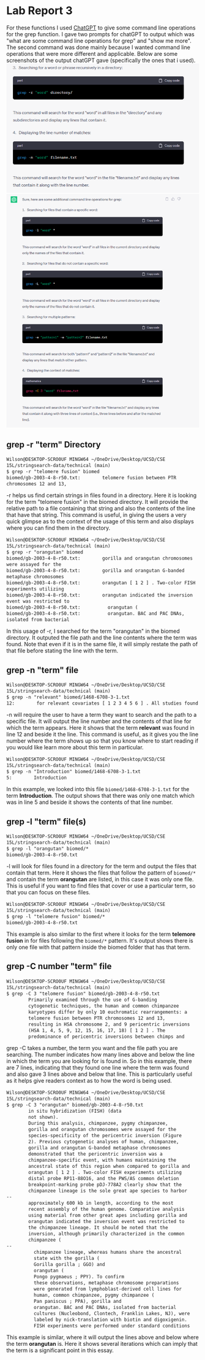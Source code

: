 # Lab Report 3
For these functions I used [ChatGPT](https://chat.openai.com/) to give some command line operations for the grep function. I gave two prompts for chatGPT to output which was "what are some command line operations for grep" and "show me more". The second command was done mainly because I wanted command line operations that were more different and applicable. Below are some screenshots of the output chatGPT gave (specifically the ones  that i used). 
![](gpt1.png) 
![](gpt2.png) 
## grep -r "term" Directory
```
Wilson@DESKTOP-SCRO0UF MINGW64 ~/OneDrive/Desktop/UCSD/CSE 15L/stringsearch-data/technical (main)
$ grep -r "telomere fusion" biomed
biomed/gb-2003-4-8-r50.txt:        telomere fusion between PTR chromosomes 12 and 13,
```
-r helps us find certain strings in files found in a directory. Here it is looking for the term "telomere fusion" in the biomed directory. It will provide the relative path to a file containing that string and also the contents of the line that have that string. This command is useful, in giving the users a very quick glimpse as to the context of the usage of this term and also displays where you can find them in the directory. 

```
Wilson@DESKTOP-SCRO0UF MINGW64 ~/OneDrive/Desktop/UCSD/CSE 15L/stringsearch-data/technical (main)
$ grep -r "orangutan" biomed
biomed/gb-2003-4-8-r50.txt:        gorilla and orangutan chromosomes were assayed for the
biomed/gb-2003-4-8-r50.txt:        gorilla and orangutan G-banded metaphase chromosomes
biomed/gb-2003-4-8-r50.txt:        orangutan [ 1 2 ] . Two-color FISH experiments utilizing
biomed/gb-2003-4-8-r50.txt:        orangutan indicated the inversion event was restricted to
biomed/gb-2003-4-8-r50.txt:          orangutan (
biomed/gb-2003-4-8-r50.txt:          orangutan. BAC and PAC DNAs, isolated from bacterial
```

In this usage of -r, I searched for the term "orangutan" in the biomed directory. It outputed the file path and the line contents where the term was found. Note that even if it is in the same file, it will simply restate the path of that file before stating the line with the term.

## grep -n "term" file
```
Wilson@DESKTOP-SCRO0UF MINGW64 ~/OneDrive/Desktop/UCSD/CSE 15L/stringsearch-data/technical (main)
$ grep -n "relevant" biomed/1468-6708-3-1.txt
12:        for relevant covariates [ 1 2 3 4 5 6 ] . All studies found
```

-n will require the user to have a term they want to search and the path to a specific file. It will output the line number and the contents of that line for which the term appears. Here it shows that the term **relevant** was found in line 12 and beside it the line. This command is useful, as it gives you the line number where the term shows up so that you know where to start reading if you would like learn more about this term in particular. 
```
Wilson@DESKTOP-SCRO0UF MINGW64 ~/OneDrive/Desktop/UCSD/CSE 15L/stringsearch-data/technical (main)
$ grep -n "Introduction" biomed/1468-6708-3-1.txt
5:        Introduction
```

In this example, we looked into this file `biomed/1468-6708-3-1.txt` for the term **Introduction**. The output shows that there was only one match which was in line 5 and beside it shows the contents of that line number.

## grep -l "term" file(s)
```
Wilson@DESKTOP-SCRO0UF MINGW64 ~/OneDrive/Desktop/UCSD/CSE 15L/stringsearch-data/technical (main)
$ grep -l "orangutan" biomed/*
biomed/gb-2003-4-8-r50.txt
```

-l will look for files found in a directory for the term and output the files that contain that term. Here it shows the files that follow the pattern of `biomed/*` and contain the term **orangutan** are listed, in this case it was only one file. This is useful if you want to find files that cover or use a particular term, so that you can focus on these files.   
```
Wilson@DESKTOP-SCRO0UF MINGW64 ~/OneDrive/Desktop/UCSD/CSE 15L/stringsearch-data/technical (main)
$ grep -l "telomere fusion" biomed/*
biomed/gb-2003-4-8-r50.txt
```

This example is also similar to the first where it looks for the term **telemore fusion** in for files following the `biomed/*` pattern. It's output shows there is only one file with that pattern inside the biomed folder that has that term. 

## grep -C number "term" file

```
Wilson@DESKTOP-SCRO0UF MINGW64 ~/OneDrive/Desktop/UCSD/CSE 15L/stringsearch-data/technical (main)
$ grep -C 3 "telomere fusion" biomed/gb-2003-4-8-r50.txt
        Primarily examined through the use of G-banding
        cytogenetic techniques, the human and common chimpanzee
        karyotypes differ by only 10 euchromatic rearrangements: a
        telomere fusion between PTR chromosomes 12 and 13,
        resulting in HSA chromosome 2, and 9 pericentric inversions
        (HSA 1, 4, 5, 9, 12, 15, 16, 17, 18) [ 1 2 ] . The
        predominance of pericentric inversions between chimps and
```

grep -C takes a number, the term you want and the file path you are searching. The number indicates how many lines above and below the line in which the term you are looking for is found in. So in this example, there are 7 lines, indicating that they found one line where the term was found and also gave 3 lines above and below that line. This is particularly useful as it helps give readers context as to how the word is being used. 
```
Wilson@DESKTOP-SCRO0UF MINGW64 ~/OneDrive/Desktop/UCSD/CSE 15L/stringsearch-data/technical (main)
$ grep -C 3 "orangutan" biomed/gb-2003-4-8-r50.txt
        in situ hybridization (FISH) (data
        not shown).
        During this analysis, chimpanzee, pygmy chimpanzee,
        gorilla and orangutan chromosomes were assayed for the
        species-specificity of the pericentric inversion (Figure
        2). Previous cytogenetic analyses of human, chimpanzee,
        gorilla and orangutan G-banded metaphase chromosomes
        demonstrated that the pericentric inversion was a
        chimpanzee-specific event, with humans maintaining the
        ancestral state of this region when compared to gorilla and
        orangutan [ 1 2 ] . Two-color FISH experiments utilizing
        distal probe RP11-88O16, and the PWS/AS common deletion
        breakpoint-marking probe pDJ-778A2 clearly show that the
        chimpanzee lineage is the sole great ape species to harbor
--
        approximately 600 kb in length, according to the most
        recent assembly of the human genome. Comparative analysis
        using material from other great apes including gorilla and
        orangutan indicated the inversion event was restricted to
        the chimpanzee lineage. It should be noted that the
        inversion, although primarily characterized in the common
        chimpanzee (
--
          chimpanzee lineage, whereas humans share the ancestral
          state with the gorilla (
          Gorilla gorilla ; GGO) and
          orangutan (
          Pongo pygmaeus ; PPY). To confirm
          these observations, metaphase chromosome preparations
          were generated from lymphoblast-derived cell lines for
          human, common chimpanzee, pygmy chimpanzee (
          Pan paniscus ; PPA), gorilla and
          orangutan. BAC and PAC DNAs, isolated from bacterial
          cultures (Nucleobond, Clontech, Franklin Lakes, NJ), were
          labeled by nick-translation with biotin and digoxigenin.
          FISH experiments were performed under standard conditions
```

This example is similar, where it will output the lines above and below where the term **orangutan** is. Here it shows several iterations which can imply that the term is a significant point in this essay. 




